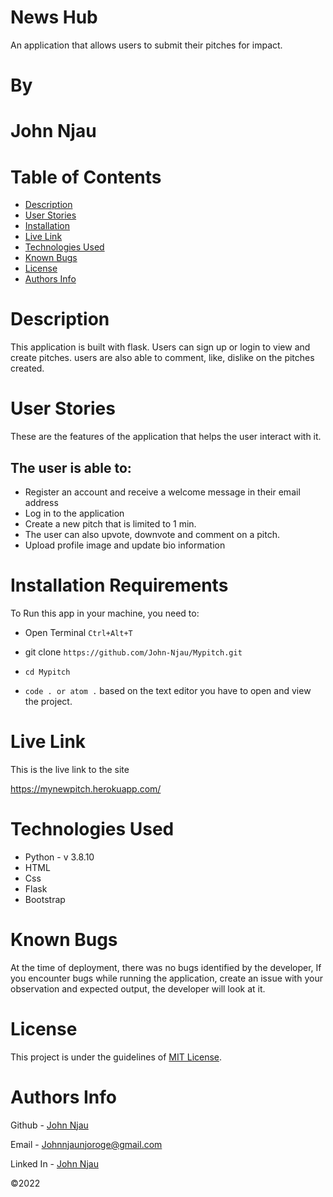 # News Hub

An application that allows users to submit their pitches for impact.

# By

# John Njau

# Table of Contents

- [Description](#description)
- [User Stories](#user-stories)
- [Installation](#installation-requirements)
- [Live Link](#live-link)
- [Technologies Used](#technologies-used)
- [Known Bugs](#known-bugs)
- [License](#license)
- [Authors Info](#author-Info)

# Description

This application is built with flask. Users can sign up or login to view and create pitches. users are also able to comment, like, dislike on the pitches created.

# User Stories

These are the features of the application that helps the user interact with it.

<h2>The user is able to:</h2>
<ul>
<li>Register an account and receive a welcome message in their email address</li>
<li>Log in to the application</li>
<li>Create a new pitch that is limited to 1 min.</li>
<li>The user can also upvote, downvote and comment on a pitch.</li>
<li>Upload profile image and update bio information</li>

</ul>

# Installation Requirements

To Run this app in your machine, you need to:

- Open Terminal `Ctrl+Alt+T`

- git clone `https://github.com/John-Njau/Mypitch.git`

- `cd Mypitch`

- `code . or atom .` based on the text editor you have to open and view the project.

# Live Link

This is the live link to the site

<a>https://mynewpitch.herokuapp.com/</a>

# Technologies Used

- Python - v 3.8.10
- HTML
- Css
- Flask
- Bootstrap

# Known Bugs

At the time of deployment, there was no bugs identified by the developer,
If you encounter bugs while running the application, create an issue with your observation and expected output, the developer will look at it.

# License

This project is under the guidelines of [MIT License](https://github.com/John-Njau/My-Portfolio/blob/main/LICENSE).

# Authors Info

Github - [John Njau](https://github.com/john-njau/)

Email - [Johnnjaunjoroge@gmail.com](johnnjaunjoroge@gmail.com)

Linked In - [John Njau](https://www.linkedin.com/mwlite/in/john-njau-868b37213)

<p>&copy;2022 </p>

